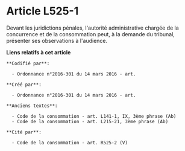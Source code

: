 # Article L525-1

Devant les juridictions pénales, l'autorité administrative chargée de la concurrence et de la consommation peut, à la demande
du tribunal, présenter ses observations à l'audience.

**Liens relatifs à cet article**

	**Codifié par**:

	  - Ordonnance n°2016-301 du 14 mars 2016 - art.

	**Créé par**:

	  - Ordonnance n°2016-301 du 14 mars 2016 - art.

	**Anciens textes**:

	  - Code de la consommation - art. L141-1, IX, 3ème phrase (Ab)
	  - Code de la consommation - art. L215-21, 3ème phrase (Ab)

	**Cité par**:

	  - Code de la consommation - art. R525-2 (V)
